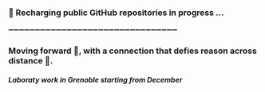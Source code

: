 ### 📌 Recharging public GitHub repositories in progress ...

➖➖➖➖➖➖➖➖➖➖➖➖➖➖➖➖➖➖➖➖➖➖➖➖➖➖➖➖➖➖➖➖

### Moving forward 🚀, with a connection that defies reason across distance 👀.
#### *Laboraty work in Grenoble starting from December*
